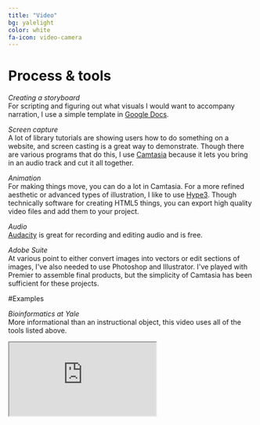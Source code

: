 ```yaml
---
title: "Video"
bg: yalelight
color: white
fa-icon: video-camera
---
```


# Process &amp; tools

*Creating a storyboard*<BR>
For scripting and figuring out what visuals I would want to accompany narration, I use a simple template in [Google Docs](https://docs.google.com/document/d/1nmHfOMS1tLx0wxdH7pJGQiC9abbVBvAQHB3hOhjWnWk/edit?usp=sharing).

*Screen capture*<BR>
A lot of library tutorials are showing users how to do something on a website, and screen casting is a great way to demonstrate. Though there are various programs that do this, I use [Camtasia](https://www.techsmith.com/video-editor.html) because it lets you bring in an audio track and cut it all together. 

*Animation*<BR>
For making things move, you can do a lot in Camtasia. For a more refined aesthetic or advanced types of illustration, I like to use [Hype3](https://tumult.com/hype/). Though technically software for creating HTML5 things, you can export high quality video files and add them to your project. 

*Audio*<BR>
[Audacity](http://www.audacityteam.org/download/) is great for recording and editing audio and is free. 
  
*Adobe Suite*<BR>
At various point to either convert images into vectors or edit sections of images, I've also needed to use Photoshop and Illustrator. I've played with Premier to assemble final products, but the simplicity of Camtasia has been sufficient for these projects.   
  

#Examples

*Bioinformatics at Yale*<br>
More informational than an instructional object, this video uses all of the tools listed above. 
  
  <div class="icontain"><iframe src="https://player.vimeo.com/video/238943541" allowfullscreen></iframe></div>
  
  
  
